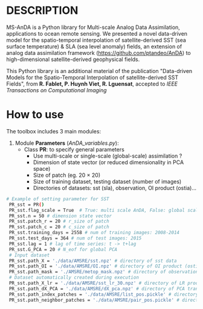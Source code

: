 
# DESCRIPTION
MS-AnDA is a Python library for Multi-scale Analog Data Assimilation, applications to ocean remote sensing. We presented a novel data-driven model for the spatio-temporal interpolation of satellite-derived SST (sea surface temperature) & SLA (sea level anomaly) fields, an extension of analog data assimilation framework (https://github.com/ptandeo/AnDA) to high-dimensional satellite-derived geophysical fields.
 
This Python library is an additional material of the publication "Data-driven Models for the Spatio-Temporal Interpolation of satellite-derived SST Fields", from **R. Fablet, P. Huynh Viet, R. Lguensat**, accepted to *IEEE Transactions on Computational Imaging*

# How to use
The toolbox includes 3 main modules:
1. Module **Parameters** (*AnDA_variables.py*): 
   * Class **PR**: to specify general parameters
      * Use multi-scale or single-scale (global-scale) assimilation ?
      * Dimension of state vector (or reduced dimensionality in PCA space)
      * Size of patch (eg. 20 × 20)
      * Size of training dataset, testing dataset (number of images)
      * Directories of datasets: sst (sla), observation, OI product (ostia)...
 ```bash
 # Example of setting parameter for SST
  PR_sst = PR() 
  PR_sst.flag_scale = True  # True: multi scale AnDA, False: global scale AnDA                 
  PR_sst.n = 50 # dimension state vector
  PR_sst.patch_r = 20 # r_size of patch 
  PR_sst.patch_c = 20 # c_size of patch
  PR_sst.training_days = 2558 # num of training images: 2008-2014 
  PR_sst.test_days = 364 # num of test images: 2015
  PR_sst.lag = 1 # lag of time series: t -> t+lag
  PR_sst.G_PCA = 20 # N_eof for global PCA
  # Input dataset
  PR_sst.path_X = './data/AMSRE/sst.npz' # directory of sst data
  PR_sst.path_OI = './data/AMSRE/OI.npz' # directory of OI product (ostia sst, in this case)
  PR_sst.path_mask = './AMSRE/metop_mask.npz' # directory of observation mask
  # Dataset automatically created during execution
  PR_sst.path_X_lr = './data/AMSRE/sst_lr_30.npz' # directory of LR product
  PR_sst.path_dX_PCA = './data/AMSRE/dX_pca.npz' # directory of PCA transformation of detail fields
  PR_sst.path_index_patches = './data/AMSRE/list_pos.pickle' # directory to store all position of each patch over image
  PR_sst.path_neighbor_patches = './data/AMSRE/pair_pos.pickle' # directory to store position of each path's neighbors 
 ```
      
